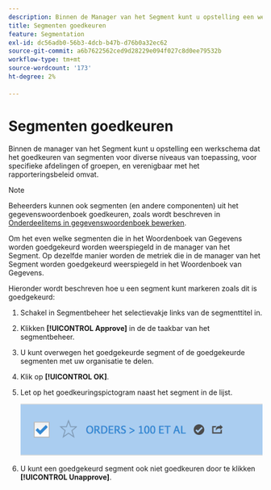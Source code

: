 ```yaml
---
description: Binnen de Manager van het Segment kunt u opstelling een werkschema dat het goedkeuren van segmenten voor diverse niveaus van toepassing, voor specifieke afdelingen of groepen, en verenigbaar met het rapporteringsbeleid omvat.
title: Segmenten goedkeuren
feature: Segmentation
exl-id: dc56adb0-56b3-4dcb-b47b-d76b0a32ec62
source-git-commit: a6b7622562ced9d28229e094f027c8d0ee79532b
workflow-type: tm+mt
source-wordcount: '173'
ht-degree: 2%

---
```


# Segmenten goedkeuren

Binnen de manager van het Segment kunt u opstelling een werkschema dat het goedkeuren van segmenten voor diverse niveaus van toepassing, voor specifieke afdelingen of groepen, en verenigbaar met het rapporteringsbeleid omvat.

>[!NOTE]
>
>Beheerders kunnen ook segmenten (en andere componenten) uit het gegevenswoordenboek goedkeuren, zoals wordt beschreven in [Onderdeelitems in gegevenswoordenboek bewerken](/help/analyze/analysis-workspace/components/data-dictionary/edit-entries-data-dictionary.md).
>
>Om het even welke segmenten die in het Woordenboek van Gegevens worden goedgekeurd worden weerspiegeld in de manager van het Segment. Op dezelfde manier worden de metriek die in de manager van het Segment worden goedgekeurd weerspiegeld in het Woordenboek van Gegevens.

Hieronder wordt beschreven hoe u een segment kunt markeren zoals dit is goedgekeurd:

1. Schakel in Segmentbeheer het selectievakje links van de segmenttitel in.
1. Klikken **[!UICONTROL Approve]** in de de taakbar van het segmentbeheer.
1. U kunt overwegen het goedgekeurde segment of de goedgekeurde segmenten met uw organisatie te delen.
1. Klik op **[!UICONTROL OK]**.
1. Let op het goedkeuringspictogram naast het segment in de lijst.

   ![](assets/seg_approved.png)

1. U kunt een goedgekeurd segment ook niet goedkeuren door te klikken **[!UICONTROL Unapprove]**.
